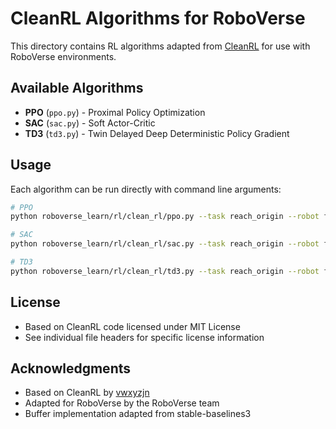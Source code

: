 # CleanRL Algorithms for RoboVerse

This directory contains RL algorithms adapted from [CleanRL](https://github.com/vwxyzjn/cleanrl) for use with RoboVerse environments.

## Available Algorithms

- **PPO** (`ppo.py`) - Proximal Policy Optimization
- **SAC** (`sac.py`) - Soft Actor-Critic
- **TD3** (`td3.py`) - Twin Delayed Deep Deterministic Policy Gradient


## Usage

Each algorithm can be run directly with command line arguments:

```bash
# PPO
python roboverse_learn/rl/clean_rl/ppo.py --task reach_origin --robot franka --sim mjx --num_envs 2048

# SAC
python roboverse_learn/rl/clean_rl/sac.py --task reach_origin --robot franka --sim mjx --num_envs 128

# TD3
python roboverse_learn/rl/clean_rl/td3.py --task reach_origin --robot franka --sim mjx --num_envs 128
```

## License

- Based on CleanRL code licensed under MIT License
- See individual file headers for specific license information

## Acknowledgments

- Based on CleanRL by [vwxyzjn](https://github.com/vwxyzjn/cleanrl)
- Adapted for RoboVerse by the RoboVerse team
- Buffer implementation adapted from stable-baselines3
